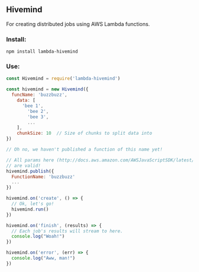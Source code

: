 ## Hivemind

For creating distributed jobs using AWS Lambda functions.

### Install:

```npm install lambda-hivemind```

### Use:

```javascript
const Hivemind = require('lambda-hivemind')

const hivemind = new Hivemind({
  funcName: 'buzzbuzz',
    data: [
      'bee 1',
        'bee 2',
        'bee 3',
        ...
    ],
    chunkSize: 10  // Size of chunks to split data into
})

// Oh no, we haven't published a function of this name yet!

// All params here (http://docs.aws.amazon.com/AWSJavaScriptSDK/latest/AWS/Lambda.html#createFunction-property)
// are valid!
hivemind.publish({
  FunctionName: 'buzzbuzz'
  ...
})

hivemind.on('create', () => {
  // Ok, let's go!
  hivemind.run()
})

hivemind.on('finish', (results) => {
  // Each job's results will stream to here.
  console.log("Woah!")
})

hivemind.on('error', (err) => {
  console.log("Aww, man!")
})
```
